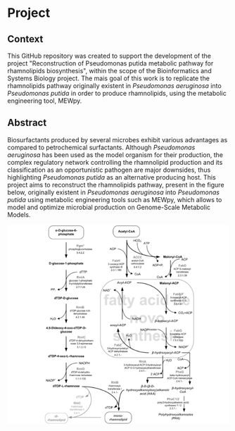 # Project

## Context
This GitHub repository was created to support the development of the project "Reconstruction of Pseudomonas putida metabolic pathway for rhamnolipids biosynthesis", within the scope of the Bioinformatics and Systems Biology project. The mais goal of this work is to replicate the rhamnolipids pathway originally existent in *Pseudomonas aeruginosa* into *Pseudomonas putida* in order to produce rhamnolipids, using the metabolic engineering tool, MEWpy.

## Abstract
Biosurfactants produced by several microbes exhibit various advantages as compared to petrochemical surfactants. Although *Pseudomonas aeruginosa* has been used as the model organism for their production, the complex regulatory network controlling the rhamnolipid production and its classification as an opportunistic pathogen are major downsides, thus highlighting *Pseudomonas putida* as an alternative producing host. This project aims to reconstruct the rhamnolipids pathway, present in the figure below, originally existent in *Pseudomonas aeruginosa* into *Pseudomonas putida* using metabolic engineering tools such as MEWpy, which allows to model and optimize microbial production on Genome-Scale Metabolic Models.

![](pathwayputida.png)

